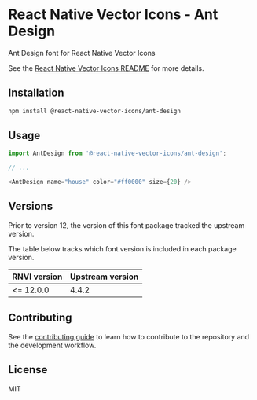 # React Native Vector Icons - Ant Design

Ant Design font for React Native Vector Icons

See the [React Native Vector Icons README](../../README.md) for more details.

## Installation

```sh
npm install @react-native-vector-icons/ant-design
```

## Usage

```js
import AntDesign from '@react-native-vector-icons/ant-design';

// ...

<AntDesign name="house" color="#ff0000" size={20} />
```


## Versions

Prior to version 12, the version of this font package tracked the upstream version.

The table below tracks which font version is included in each package version.

| RNVI version | Upstream version |
| ------------ | ---------------- |
| &lt;= 12.0.0 | 4.4.2 |

## Contributing

See the [contributing guide](../../CONTRIBUTING.md) to learn how to contribute to the repository and the development workflow.

## License

MIT
